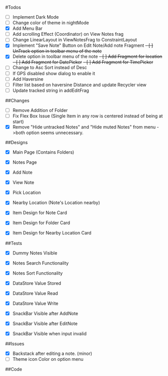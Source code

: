 #Todos

- [ ] Implement Dark Mode
- [ ] Change color of theme in nightMode
- [X] Add Menu Bar
- [ ] Add scrolling Effect (Coordinator) on View Notes frag 
- [ ] Change LinearLayout in ViewNotesFrag to ConstraintLayout
- [X] Implement "Save Note" Button on Edit Note/Add note Fragment
~~- [ ] UnTrack option in toolbar menu of the note~~
- [X] Delete option in toolbar menu of the note
~~- [ ] Add Fragment for location~~
~~- [ ] Add Fragment for DatePicker~~
~~- [ ] Add Fragment for TimePicker~~
- [ ] Change to Asc Sort instead of Desc
- [ ] If GPS disabled show dialog to enable it
- [ ] Add Haversine
- [ ] Filter list based on haversine Distance and update Recycler view
- [ ] Update tracked string in addEditFrag

##Changes
- [ ] Remove Addition of Folder 
- [ ] Fix Flex Box Issue (Single Item in any row is centered instead of being at start)
- [X] Remove "Hide untracked Notes" and "Hide muted Notes" from menu ->both option seems unnecessary.

##Designs
- [X] Main Page (Contains Folders) 
- [X] Notes Page
- [X] Add Note
- [X] View Note
- [X] Pick Location
- [X] Nearby Location (Note's Location nearby)
- [X] Item Design for Note Card
- [X] Item Design for Folder Card
- [X] Item Design for Nearby Location Card


##Tests
- [X] Dummy Notes Visible
- [X] Notes Search Functionality 
- [X] Notes Sort Functionality 
- [X] DataStore Value Stored
- [X] DataStore Value Read
- [X] DataStore Value Write
- [X] SnackBar Visible after AddNote
- [X] SnackBar Visible after EditNote
- [X] SnackBar Visible when input invalid 


##Issues
- [X] Backstack after editing a note. (minor)
- [ ] Theme icon Color on option menu

##Code